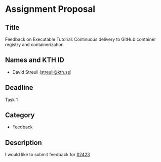 # Assignment Proposal

## Title

Feedback on Executable Tutorial: Continuous delivery to GitHub container registry and containerization

## Names and KTH ID

  - David Streuli (streuli@kth.se)

## Deadline

Task 1

## Category

- Feedback

## Description

I would like to submit feedback for [#2423](https://github.com/KTH/devops-course/pull/2423)
